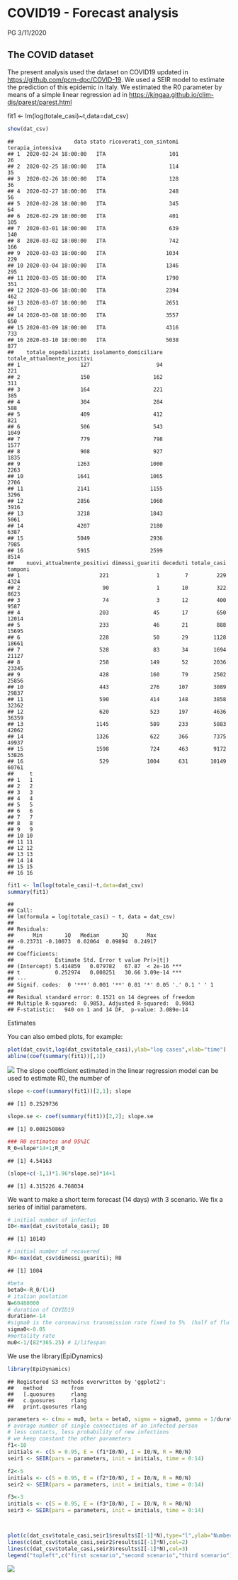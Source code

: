 COVID19 - Forecast analysis
================
PG
3/11/2020

## The COVID dataset

The present analysis used the dataset on COVID19 updated in
<https://github.com/pcm-dpc/COVID-19>. We used a SEIR model to estimate
the prediction of this epidemic in Italy. We estimated the R0 parameter
by means of a simple linear regression ad in
<https://kingaa.github.io/clim-dis/parest/parest.html>

fit1 \<-
    lm(log(totale\_casi)~t,data=dat\_csv)

``` r
show(dat_csv)
```

    ##                   data stato ricoverati_con_sintomi terapia_intensiva
    ## 1  2020-02-24 18:00:00   ITA                    101                26
    ## 2  2020-02-25 18:00:00   ITA                    114                35
    ## 3  2020-02-26 18:00:00   ITA                    128                36
    ## 4  2020-02-27 18:00:00   ITA                    248                56
    ## 5  2020-02-28 18:00:00   ITA                    345                64
    ## 6  2020-02-29 18:00:00   ITA                    401               105
    ## 7  2020-03-01 18:00:00   ITA                    639               140
    ## 8  2020-03-02 18:00:00   ITA                    742               166
    ## 9  2020-03-03 18:00:00   ITA                   1034               229
    ## 10 2020-03-04 18:00:00   ITA                   1346               295
    ## 11 2020-03-05 18:00:00   ITA                   1790               351
    ## 12 2020-03-06 18:00:00   ITA                   2394               462
    ## 13 2020-03-07 18:00:00   ITA                   2651               567
    ## 14 2020-03-08 18:00:00   ITA                   3557               650
    ## 15 2020-03-09 18:00:00   ITA                   4316               733
    ## 16 2020-03-10 18:00:00   ITA                   5038               877
    ##    totale_ospedalizzati isolamento_domiciliare totale_attualmente_positivi
    ## 1                   127                     94                         221
    ## 2                   150                    162                         311
    ## 3                   164                    221                         385
    ## 4                   304                    284                         588
    ## 5                   409                    412                         821
    ## 6                   506                    543                        1049
    ## 7                   779                    798                        1577
    ## 8                   908                    927                        1835
    ## 9                  1263                   1000                        2263
    ## 10                 1641                   1065                        2706
    ## 11                 2141                   1155                        3296
    ## 12                 2856                   1060                        3916
    ## 13                 3218                   1843                        5061
    ## 14                 4207                   2180                        6387
    ## 15                 5049                   2936                        7985
    ## 16                 5915                   2599                        8514
    ##    nuovi_attualmente_positivi dimessi_guariti deceduti totale_casi tamponi
    ## 1                         221               1        7         229    4324
    ## 2                          90               1       10         322    8623
    ## 3                          74               3       12         400    9587
    ## 4                         203              45       17         650   12014
    ## 5                         233              46       21         888   15695
    ## 6                         228              50       29        1128   18661
    ## 7                         528              83       34        1694   21127
    ## 8                         258             149       52        2036   23345
    ## 9                         428             160       79        2502   25856
    ## 10                        443             276      107        3089   29837
    ## 11                        590             414      148        3858   32362
    ## 12                        620             523      197        4636   36359
    ## 13                       1145             589      233        5883   42062
    ## 14                       1326             622      366        7375   49937
    ## 15                       1598             724      463        9172   53826
    ## 16                        529            1004      631       10149   60761
    ##     t
    ## 1   1
    ## 2   2
    ## 3   3
    ## 4   4
    ## 5   5
    ## 6   6
    ## 7   7
    ## 8   8
    ## 9   9
    ## 10 10
    ## 11 11
    ## 12 12
    ## 13 13
    ## 14 14
    ## 15 15
    ## 16 16

``` r
fit1 <- lm(log(totale_casi)~t,data=dat_csv)
summary(fit1)
```

    ## 
    ## Call:
    ## lm(formula = log(totale_casi) ~ t, data = dat_csv)
    ## 
    ## Residuals:
    ##      Min       1Q   Median       3Q      Max 
    ## -0.23731 -0.10073  0.02064  0.09894  0.24917 
    ## 
    ## Coefficients:
    ##             Estimate Std. Error t value Pr(>|t|)    
    ## (Intercept) 5.414859   0.079782   67.87  < 2e-16 ***
    ## t           0.252974   0.008251   30.66 3.09e-14 ***
    ## ---
    ## Signif. codes:  0 '***' 0.001 '**' 0.01 '*' 0.05 '.' 0.1 ' ' 1
    ## 
    ## Residual standard error: 0.1521 on 14 degrees of freedom
    ## Multiple R-squared:  0.9853, Adjusted R-squared:  0.9843 
    ## F-statistic:   940 on 1 and 14 DF,  p-value: 3.089e-14

Estimates

You can also embed plots, for example:

``` r
plot(dat_csv$t,log(dat_csv$totale_casi),ylab="log cases",xlab="time")
abline(coef(summary(fit1))[,1])
```

![](draft_analysis_files/figure-gfm/model%20plot-1.png)<!-- --> The
slope coefficient estimated in the linear regression model can be used
to estimate R0, the number of

``` r
slope <-coef(summary(fit1))[2,1]; slope
```

    ## [1] 0.2529736

``` r
slope.se <- coef(summary(fit1))[2,2]; slope.se
```

    ## [1] 0.008250869

``` r
### R0 estimates and 95%IC 
R_0=slope*14+1;R_0
```

    ## [1] 4.54163

``` r
(slope+c(-1,1)*1.96*slope.se)*14+1
```

    ## [1] 4.315226 4.768034

We want to make a short term forecast (14 days) with 3 scenario. We fix
a series of initial parameters.

``` r
# initial number of infectus
I0<-max(dat_csv$totale_casi); I0
```

    ## [1] 10149

``` r
# initial number of recovered
R0<-max(dat_csv$dimessi_guariti); R0
```

    ## [1] 1004

``` r
#beta 
beta0<-R_0/(14)
# italian poulation
N=60480000
# duration of COVID19 
duration<-14
#sigma0 is the coronavirus transmission rate fixed to 5%  (half of flu epidemic)
sigma0<-0.05
#mortality rate 
mu0<-1/(82*365.25) # 1/lifespan
```

We use the library(EpiDynamics)

``` r
library(EpiDynamics)
```

    ## Registered S3 methods overwritten by 'ggplot2':
    ##   method         from 
    ##   [.quosures     rlang
    ##   c.quosures     rlang
    ##   print.quosures rlang

``` r
parameters <- c(mu = mu0, beta = beta0, sigma = sigma0, gamma = 1/duration)
# average number of single connections of an infected person
# less contacts, less probability of new infections
# we keep constant the other parameters
f1<-10
initials <- c(S = 0.95, E = (f1*I0/N), I = I0/N, R = R0/N)
seir1 <- SEIR(pars = parameters, init = initials, time = 0:14)

f2<-5
initials <- c(S = 0.95, E = (f2*I0/N), I = I0/N, R = R0/N)
seir2 <- SEIR(pars = parameters, init = initials, time = 0:14)

f3<-3
initials <- c(S = 0.95, E = (f3*I0/N), I = I0/N, R = R0/N)
seir3 <- SEIR(pars = parameters, init = initials, time = 0:14)



plot(c(dat_csv$totale_casi,seir1$results$I[-1]*N),type="l",ylab="Number of infectus",xlab="time")
lines(c(dat_csv$totale_casi,seir2$results$I[-1]*N),col=2)
lines(c(dat_csv$totale_casi,seir3$results$I[-1]*N),col=3)
legend("topleft",c("first scenario","second scenario","third scenario"),lty=1,col=1:3)
```

![](draft_analysis_files/figure-gfm/first%20scenario%20plot-1.png)<!-- -->
